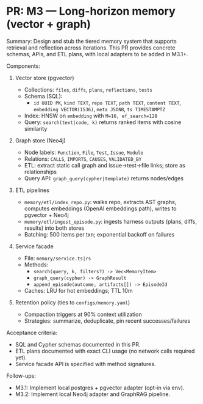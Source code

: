 # PR: M3 — Long-horizon memory (vector + graph)

Summary:
Design and stub the tiered memory system that supports retrieval and reflection across iterations. This PR provides concrete schemas, APIs, and ETL plans, with local adapters to be added in M3.1+.

Components:
1) Vector store (pgvector)
   - Collections: `files`, `diffs`, `plans`, `reflections`, `tests`
   - Schema (SQL):
     - `id UUID PK`, `kind TEXT`, `repo TEXT`, `path TEXT`, `content TEXT`, `embedding VECTOR(1536)`, `meta JSONB`, `ts TIMESTAMPTZ`
   - Index: HNSW on `embedding` with `M=16, ef_search=128`
   - Query: `search(text|code, k)` returns ranked items with cosine similarity

2) Graph store (Neo4j)
   - Node labels: `Function`, `File`, `Test`, `Issue`, `Module`
   - Relations: `CALLS`, `IMPORTS`, `CAUSES`, `VALIDATED_BY`
   - ETL: extract static call graph and issue→test→file links; store as relationships
   - Query API: `graph_query(cypher|template)` returns nodes/edges

3) ETL pipelines
   - `memory/etl/index_repo.py`: walks repo, extracts AST graphs, computes embeddings (OpenAI embeddings path), writes to pgvector + Neo4j
   - `memory/etl/ingest_episode.py`: ingests harness outputs (plans, diffs, results) into both stores
   - Batching: 500 items per txn; exponential backoff on failures

4) Service facade
   - File: `memory/service.ts|rs`
   - Methods:
     - `search(query, k, filters?) -> Vec<MemoryItem>`
     - `graph_query(cypher) -> GraphResult`
     - `append_episode(outcome, artifacts[]) -> EpisodeId`
   - Caches: LRU for hot embeddings; TTL 10m

5) Retention policy (ties to `configs/memory.yaml`)
   - Compaction triggers at 90% context utilization
   - Strategies: summarize, deduplicate, pin recent successes/failures

Acceptance criteria:
- SQL and Cypher schemas documented in this PR.
- ETL plans documented with exact CLI usage (no network calls required yet).
- Service facade API is specified with method signatures.

Follow-ups:
- M3.1: Implement local postgres + pgvector adapter (opt-in via env).
- M3.2: Implement local Neo4j adapter and GraphRAG pipeline.

